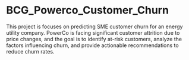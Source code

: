 # BCG_Powerco_Customer_Churn
This project is focuses on predicting SME customer churn for an energy utility company. PowerCo is facing significant customer attrition due to price changes, and the goal is to identify at-risk customers, analyze the factors influencing churn, and provide actionable recommendations to reduce churn rates.
